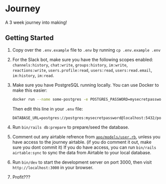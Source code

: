 # Journey

A 3 week journey into making!

## Getting Started

1. Copy over the `.env.example` file to `.env` by running `cp .env.example .env`
2. For the Slack bot, make sure you have the following scopes enabled: \
   `channels:history`, `chat:write`, `groups:history`, `im:write`, `reactions:write`, `users.profile:read`, `users:read`, `users:read.email`, `im:history`, `im:read`.
3. Make sure you have PostgreSQL running locally. You can use Docker to make this easier:

   ```bash
   docker run --name some-postgres -e POSTGRES_PASSWORD=mysecretpassword -p 5432:5432 -d postgres
   ```

   Then edit this line in your `.env` file:

   ```env
   DATABASE_URL=postgres://postgres:mysecretpassword@localhost:5432/postgres
   ```

4. Run `bin/rails db:prepare` to prepare/seed the database.
5. Comment out any airtable refrence from [`app/models/user.rb`](/app/models/user.rb), unless you have access to the journey airtable. (if you do comment it out, make sure you dont commit it) If you do have access, you can run `bin/rails airtable:sync` to sync the data from Airtable to your local database.
6. Run `bin/dev` to start the development server on port 3000, then visit `http://localhost:3000` in your browser.
7. Profit???
